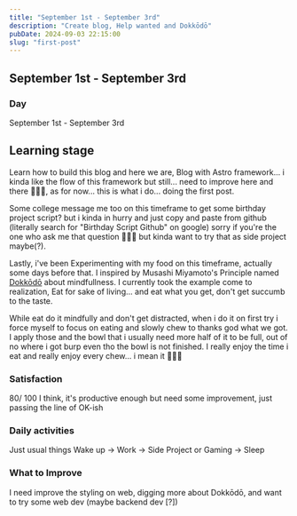 ```yaml
---
title: "September 1st - September 3rd"
description: "Create blog, Help wanted and Dokkōdō"
pubDate: 2024-09-03 22:15:00
slug: "first-post"
---
```


## September 1st - September 3rd

### Day

September 1st - September 3rd

## Learning stage

Learn how to build this blog and here we are, Blog with Astro framework... i kinda like the flow of this framework but still... need to improve here and there 🤪🤪🤪, as for now... this is what i do... doing the first post.

Some college message me too on this timeframe to get some birthday project script? but i kinda in hurry and just copy and paste from github (literally search for "Birthday Script Github" on google) sorry if you're the one who ask me that question 🤣🤣🤣 but kinda want to try that as side project maybe(?).

Lastly, i've been Experimenting with my food on this timeframe, actually some days before that. I inspired by Musashi Miyamoto's Principle named [Dokkōdō](https://en.wikipedia.org/wiki/Dokkōdō) about mindfullness. I currently took the example come to realization, Eat for sake of living... and eat what you get, don't get succumb to the taste.

While eat do it mindfully and don't get distracted, when i do it on first try i force myself to focus on eating and slowly chew to thanks god what we got. I apply those and the bowl that i usually need more half of it to be full, out of no where i got burp even tho the bowl is not finished. I really enjoy the time i eat and really enjoy every chew... i mean it 😤😤😤

### Satisfaction

80/ 100 I think, it's productive enough but need some improvement, just passing the line of OK-ish

### Daily activities

Just usual things
Wake up -> Work -> Side Project or Gaming -> Sleep

### What to Improve

I need improve the styling on web, digging more about Dokkōdō, and want to try some web dev (maybe backend dev [?])